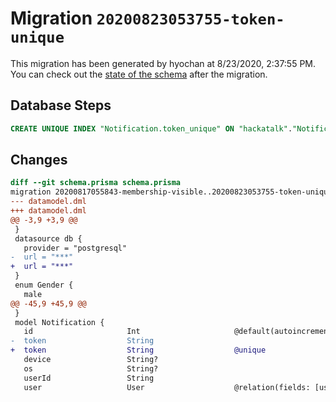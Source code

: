 # Migration `20200823053755-token-unique`

This migration has been generated by hyochan at 8/23/2020, 2:37:55 PM.
You can check out the [state of the schema](./schema.prisma) after the migration.

## Database Steps

```sql
CREATE UNIQUE INDEX "Notification.token_unique" ON "hackatalk"."Notification"("token")
```

## Changes

```diff
diff --git schema.prisma schema.prisma
migration 20200817055843-membership-visible..20200823053755-token-unique
--- datamodel.dml
+++ datamodel.dml
@@ -3,9 +3,9 @@
 }
 datasource db {
   provider = "postgresql"
-  url = "***"
+  url = "***"
 }
 enum Gender {
   male
@@ -45,9 +45,9 @@
 }
 model Notification {
   id                     Int                     @default(autoincrement()) @id
-  token                  String
+  token                  String                  @unique
   device                 String?
   os                     String?
   userId                 String
   user                   User                    @relation(fields: [userId], references: [id])
```


